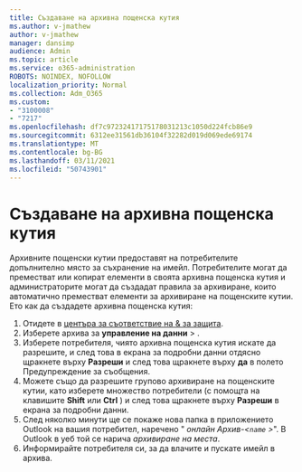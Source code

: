 ```yaml
---
title: Създаване на архивна пощенска кутия
ms.author: v-jmathew
author: v-jmathew
manager: dansimp
audience: Admin
ms.topic: article
ms.service: o365-administration
ROBOTS: NOINDEX, NOFOLLOW
localization_priority: Normal
ms.collection: Adm_O365
ms.custom:
- "3100008"
- "7217"
ms.openlocfilehash: df7c97232417175178031213c1050d224fcb86e9
ms.sourcegitcommit: 6312ee31561db36104f32282d019d069ede69174
ms.translationtype: MT
ms.contentlocale: bg-BG
ms.lasthandoff: 03/11/2021
ms.locfileid: "50743901"
---
```

# <a name="create-an-archive-mailbox"></a>Създаване на архивна пощенска кутия

Архивните пощенски кутии предоставят на потребителите допълнително място за съхранение на имейл. Потребителите могат да преместват или копират елементи в своята архивна пощенска кутия и администраторите могат да създадат правила за архивиране, които автоматично преместват елементи за архивиране на пощенските кутии. Ето как да създадете архивна пощенска кутия:

1. Отидете в [центъра за съответствие на & за защита]( https://go.microsoft.com/fwlink/p/?linkid=2077143).
2. Изберете архива за **управление на данни**  >  .
3. Изберете потребителя, чиято архивна пощенска кутия искате да разрешите, и след това в екрана за подробни данни отдясно щракнете върху **Разреши** и след това щракнете върху **да** в полето Предупреждение за съобщения.
4. Можете също да разрешите групово архивиране на пощенските кутии, като изберете множество потребители (с помощта на клавишите **Shift** или **Ctrl** ) и след това щракнете върху **Разреши** в екрана за подробни данни.
5. След няколко минути ще се покаже нова папка в приложението Outlook на вашия потребител, наречено " *онлайн Архив-<`name` >*". В Outlook в уеб той се нарича *архивиране на места*.
6. Информирайте потребителя си, за да влачите и пускате имейл в архива.

